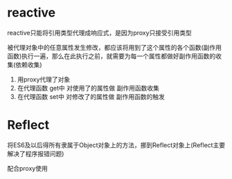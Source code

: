 # reactive 
reactive只能将引用类型代理成响应式，是因为proxy只接受引用类型

被代理对象中的任意属性发生修改，都应该将用到了这个属性的各个函数(副作用函数)执行一遍，那么在此执行之前，就需要为每一个属性都做好副作用函数的收集(依赖收集)

1. 用proxy代理了对象
2. 在代理函数 get中 对使用了的属性做 副作用函数收集
3. 在代理函数 set中 对修改了的属性做 副作用函数的触发



# Reflect
将ES6及以后得所有隶属于Object对象上的方法，挪到Reflect对象上(Reflect主要解决了程序报错问题)


配合proxy使用
